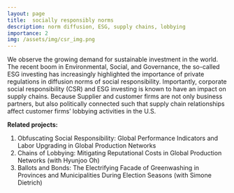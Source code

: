 ```yaml
---
layout: page
title:  socially responsibly norms
description: norm diffusion, ESG, supply chains, lobbying
importance: 2
img: /assets/img/csr_img.png
---
```



We observe the growing demand for sustainable investment in the world. The recent boom in Environmental, Social, and Governance, the so-called ESG investing has increasingly highlighted the importance of private regulations in diffusion norms of social responsibility. Importantly, corporate social responsibility (CSR) and ESG investing is known to have an impact on supply chains. Because Supplier and customer firms are not only business partners, but also politically connected such that supply chain relationships affect customer firms’ lobbying activities in the U.S.  

**Related projects:**

 1. Obfuscating Social Responsibility: Global Performance Indicators and Labor Upgrading in Global Production Networks  
 2. Chains of Lobbying: Mitigating Reputational Costs in Global Production Networks (with Hyunjoo Oh)
 3. Ballots and Bonds: The Electrifying Facade of Greenwashing in Provinces and Municipalities During Election Seasons (with Simone Dietrich)

